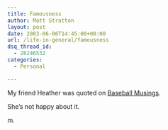 ```yaml
---
title: Famousness
author: Matt Stratton
layout: post
date: 2003-06-06T14:45:00+00:00
url: /life-in-general/famousness
dsq_thread_id:
  - 28246532
categories:
  - Personal

---
```

My friend Heather was quoted on [Baseball Musings][1].

She&#8217;s not happy about it.

m.

 [1]: https://www.baseballmusings.com
